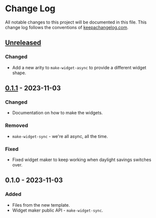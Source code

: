 # Change Log
All notable changes to this project will be documented in this file. This change log follows the conventions of [keepachangelog.com](http://keepachangelog.com/).

## [Unreleased]
### Changed
- Add a new arity to `make-widget-async` to provide a different widget shape.

## [0.1.1] - 2023-11-03
### Changed
- Documentation on how to make the widgets.

### Removed
- `make-widget-sync` - we're all async, all the time.

### Fixed
- Fixed widget maker to keep working when daylight savings switches over.

## 0.1.0 - 2023-11-03
### Added
- Files from the new template.
- Widget maker public API - `make-widget-sync`.

[Unreleased]: https://sourcehost.site/your-name/lab4_new/compare/0.1.1...HEAD
[0.1.1]: https://sourcehost.site/your-name/lab4_new/compare/0.1.0...0.1.1
